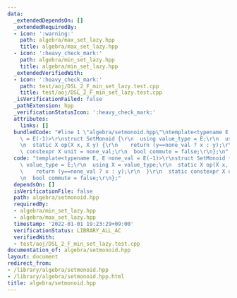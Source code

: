 ```yaml
---
data:
  _extendedDependsOn: []
  _extendedRequiredBy:
  - icon: ':warning:'
    path: algebra/max_set_lazy.hpp
    title: algebra/max_set_lazy.hpp
  - icon: ':heavy_check_mark:'
    path: algebra/min_set_lazy.hpp
    title: algebra/min_set_lazy.hpp
  _extendedVerifiedWith:
  - icon: ':heavy_check_mark:'
    path: test/aoj/DSL_2_F_min_set_lazy.test.cpp
    title: test/aoj/DSL_2_F_min_set_lazy.test.cpp
  _isVerificationFailed: false
  _pathExtension: hpp
  _verificationStatusIcon: ':heavy_check_mark:'
  attributes:
    links: []
  bundledCode: "#line 1 \"algebra/setmonoid.hpp\"\ntemplate<typename E, E none_val\
    \ = E(-1)>\r\nstruct SetMonoid {\r\n  using value_type = E;\r\n  using X = value_type;\r\
    \n  static X op(X x, X y) {\r\n    return (y==none_val ? x : y);\r\n  }\r\n  static\
    \ constexpr X unit = none_val;\r\n  bool commute = false;\r\n};\n"
  code: "template<typename E, E none_val = E(-1)>\r\nstruct SetMonoid {\r\n  using\
    \ value_type = E;\r\n  using X = value_type;\r\n  static X op(X x, X y) {\r\n\
    \    return (y==none_val ? x : y);\r\n  }\r\n  static constexpr X unit = none_val;\r\
    \n  bool commute = false;\r\n};"
  dependsOn: []
  isVerificationFile: false
  path: algebra/setmonoid.hpp
  requiredBy:
  - algebra/min_set_lazy.hpp
  - algebra/max_set_lazy.hpp
  timestamp: '2022-01-01 19:23:29+09:00'
  verificationStatus: LIBRARY_ALL_AC
  verifiedWith:
  - test/aoj/DSL_2_F_min_set_lazy.test.cpp
documentation_of: algebra/setmonoid.hpp
layout: document
redirect_from:
- /library/algebra/setmonoid.hpp
- /library/algebra/setmonoid.hpp.html
title: algebra/setmonoid.hpp
---
```

